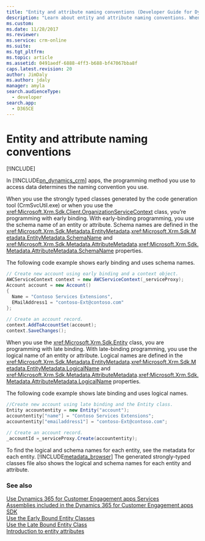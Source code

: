 ```yaml
---
title: "Entity and attribute naming conventions (Developer Guide for Dynamics 365 for Customer Engagement)| MicrosoftDocs"
description: "Learn about entity and attribute naming conventions. When you use the strongly typed classes generated by the code generation tool (CrmSvcUtil.exe) or when you use the OrganizationServiceContext class, you’re programming with early binding. With early-binding programming, you use the schema name of an entity or attribute. When you use the Entity class, you are programming with late binding and that is when you use the logical name of an entity or attribute"
ms.custom: 
ms.date: 11/28/2017
ms.reviewer: 
ms.service: crm-online
ms.suite: 
ms.tgt_pltfrm: 
ms.topic: article
ms.assetid: 0491aedf-6888-4ff3-b688-bf47067bba8f
caps.latest.revision: 20
author: JimDaly
ms.author: jdaly
manager: amyla
search.audienceType: 
  - developer
search.app: 
  - D365CE
---
```

# Entity and attribute naming conventions

[!INCLUDE[](../../includes/cc_applies_to_update_9_0_0.md)]

In [!INCLUDE[pn_dynamics_crm](../../includes/pn-dynamics-crm.md)] apps, the programming method you use to access  data determines the naming convention you use.  
  
 When you use the strongly typed classes generated by the code generation tool (CrmSvcUtil.exe) or when you use the <xref:Microsoft.Xrm.Sdk.Client.OrganizationServiceContext> class, you’re programming with early binding. With early-binding programming, you use the schema name of an entity or attribute. Schema names are defined in the <xref:Microsoft.Xrm.Sdk.Metadata.EntityMetadata>.<xref:Microsoft.Xrm.Sdk.Metadata.EntityMetadata.SchemaName> and <xref:Microsoft.Xrm.Sdk.Metadata.AttributeMetadata>.<xref:Microsoft.Xrm.Sdk.Metadata.AttributeMetadata.SchemaName> properties.  
  
 The following code example shows early binding and uses schema names.  
  
```csharp  
// Create new account using early binding and a context object.  
AWCServiceContext context = new AWCServiceContext(_serviceProxy);  
Account account = new Account()    
{  
  Name = "Contoso Services Extensions",  
  EMailAddress1 = "contoso-Ext@contoso.com"  
};  
  
// Create an account record.
context.AddToAccountSet(account);  
context.SaveChanges();  
```  
  
 When you use the <xref:Microsoft.Xrm.Sdk.Entity> class, you are programming with late binding. With late-binding programming, you use the logical name of an entity or attribute. Logical names are defined in the <xref:Microsoft.Xrm.Sdk.Metadata.EntityMetadata>.<xref:Microsoft.Xrm.Sdk.Metadata.EntityMetadata.LogicalName> and <xref:Microsoft.Xrm.Sdk.Metadata.AttributeMetadata>.<xref:Microsoft.Xrm.Sdk.Metadata.AttributeMetadata.LogicalName> properties.  
  
 The following code example shows late binding and uses logical names.  
  
```csharp  
//Create new account using late binding and the Entity class.  
Entity accountentity = new Entity("account");  
accountentity["name"] = "Contoso Services Extensions";  
accountentity["emailaddress1"] = "contoso-Ext@contoso.com";  
  
// Create an account record.  
_accountId =_serviceProxy.Create(accountentity);  
```  
  
 To find the logical and schema names for each entity, see the metadata for each entity. [!INCLUDE[metadata_browser](../../includes/metadata-browser.md)] The generated strongly-typed classes file also shows the logical and schema names for each entity and attribute.  
  
### See also  
 [Use Dynamics 365 for Customer Engagement apps Services](use-services-in-code.md)   
 [Assemblies included in the Dynamics 365 for Customer Engagement apps SDK](assemblies-included-sdk.md)   
 [Use the Early Bound Entity Classes](use-early-bound-entity-classes-code.md)   
 [Use the Late Bound Entity Class](use-late-bound-entity-class-code.md)   
 [Introduction to entity attributes](../introduction-entity-attributes.md)

